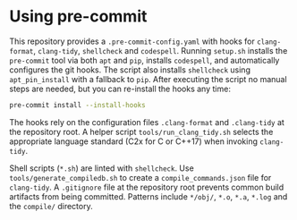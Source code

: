 # Using pre-commit

This repository provides a `.pre-commit-config.yaml` with hooks for
`clang-format`, `clang-tidy`, `shellcheck` and `codespell`. Running `setup.sh`
installs the `pre-commit` tool via both `apt` and `pip`, installs `codespell`,
and automatically configures the git hooks. The script also installs
`shellcheck` using `apt_pin_install` with a fallback to `pip`. After executing
the script no manual steps are needed, but you can re-install the hooks any
time:

```sh
pre-commit install --install-hooks
```

The hooks rely on the configuration files `.clang-format` and
`.clang-tidy` at the repository root.  A helper script
`tools/run_clang_tidy.sh` selects the appropriate language standard
(C2x for C or C++17) when invoking `clang-tidy`.

Shell scripts (`*.sh`) are linted with `shellcheck`.
Use `tools/generate_compiledb.sh` to create a `compile_commands.json` file for
`clang-tidy`.
A `.gitignore` file at the repository root prevents common build artifacts from
being committed. Patterns include `*/obj/`, `*.o`, `*.a`, `*.log` and the
`compile/` directory.

